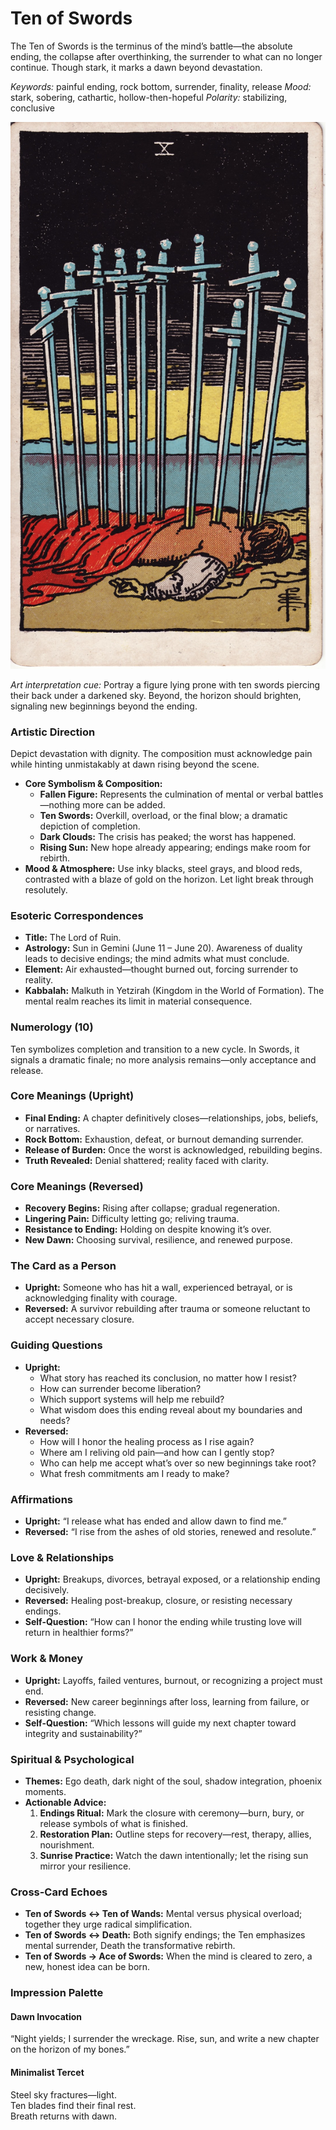 # Ten of Swords

The Ten of Swords is the terminus of the mind’s battle—the absolute ending, the collapse after overthinking, the surrender to what can no longer continue. Though stark, it marks a dawn beyond devastation.

*Keywords:* painful ending, rock bottom, surrender, finality, release
*Mood:* stark, sobering, cathartic, hollow-then-hopeful
*Polarity:* stabilizing, conclusive

![Ten of Swords](swords_10.jpg)

*Art interpretation cue:* Portray a figure lying prone with ten swords piercing their back under a darkened sky. Beyond, the horizon should brighten, signaling new beginnings beyond the ending.

### Artistic Direction

Depict devastation with dignity. The composition must acknowledge pain while hinting unmistakably at dawn rising beyond the scene.

*   **Core Symbolism & Composition:**
    *   **Fallen Figure:** Represents the culmination of mental or verbal battles—nothing more can be added.
    *   **Ten Swords:** Overkill, overload, or the final blow; a dramatic depiction of completion.
    *   **Dark Clouds:** The crisis has peaked; the worst has happened.
    *   **Rising Sun:** New hope already appearing; endings make room for rebirth.
*   **Mood & Atmosphere:**
    Use inky blacks, steel grays, and blood reds, contrasted with a blaze of gold on the horizon. Let light break through resolutely.

### Esoteric Correspondences

*   **Title:** The Lord of Ruin.
*   **Astrology:** Sun in Gemini (June 11 – June 20). Awareness of duality leads to decisive endings; the mind admits what must conclude.
*   **Element:** Air exhausted—thought burned out, forcing surrender to reality.
*   **Kabbalah:** Malkuth in Yetzirah (Kingdom in the World of Formation). The mental realm reaches its limit in material consequence.

### Numerology (10)

Ten symbolizes completion and transition to a new cycle. In Swords, it signals a dramatic finale; no more analysis remains—only acceptance and release.

### Core Meanings (Upright)

*   **Final Ending:** A chapter definitively closes—relationships, jobs, beliefs, or narratives.
*   **Rock Bottom:** Exhaustion, defeat, or burnout demanding surrender.
*   **Release of Burden:** Once the worst is acknowledged, rebuilding begins.
*   **Truth Revealed:** Denial shattered; reality faced with clarity.

### Core Meanings (Reversed)

*   **Recovery Begins:** Rising after collapse; gradual regeneration.
*   **Lingering Pain:** Difficulty letting go; reliving trauma.
*   **Resistance to Ending:** Holding on despite knowing it’s over.
*   **New Dawn:** Choosing survival, resilience, and renewed purpose.

### The Card as a Person

*   **Upright:** Someone who has hit a wall, experienced betrayal, or is acknowledging finality with courage.
*   **Reversed:** A survivor rebuilding after trauma or someone reluctant to accept necessary closure.

### Guiding Questions

*   **Upright:**
    *   What story has reached its conclusion, no matter how I resist?
    *   How can surrender become liberation?
    *   Which support systems will help me rebuild?
    *   What wisdom does this ending reveal about my boundaries and needs?
*   **Reversed:**
    *   How will I honor the healing process as I rise again?
    *   Where am I reliving old pain—and how can I gently stop?
    *   Who can help me accept what’s over so new beginnings take root?
    *   What fresh commitments am I ready to make?

### Affirmations

*   **Upright:** “I release what has ended and allow dawn to find me.”
*   **Reversed:** “I rise from the ashes of old stories, renewed and resolute.”

### Love & Relationships

*   **Upright:** Breakups, divorces, betrayal exposed, or a relationship ending decisively.
*   **Reversed:** Healing post-breakup, closure, or resisting necessary endings.
*   **Self-Question:** “How can I honor the ending while trusting love will return in healthier forms?”

### Work & Money

*   **Upright:** Layoffs, failed ventures, burnout, or recognizing a project must end.
*   **Reversed:** New career beginnings after loss, learning from failure, or resisting change.
*   **Self-Question:** “Which lessons will guide my next chapter toward integrity and sustainability?”

### Spiritual & Psychological

*   **Themes:** Ego death, dark night of the soul, shadow integration, phoenix moments.
*   **Actionable Advice:**
    1.  **Endings Ritual:** Mark the closure with ceremony—burn, bury, or release symbols of what is finished.
    2.  **Restoration Plan:** Outline steps for recovery—rest, therapy, allies, nourishment.
    3.  **Sunrise Practice:** Watch the dawn intentionally; let the rising sun mirror your resilience.

### Cross-Card Echoes

*   **Ten of Swords ↔ Ten of Wands:** Mental versus physical overload; together they urge radical simplification.
*   **Ten of Swords ↔ Death:** Both signify endings; the Ten emphasizes mental surrender, Death the transformative rebirth.
*   **Ten of Swords → Ace of Swords:** When the mind is cleared to zero, a new, honest idea can be born.

### Impression Palette

#### Dawn Invocation

“Night yields; I surrender the wreckage. Rise, sun, and write a new chapter on the horizon of my bones.”

#### Minimalist Tercet

Steel sky fractures—light.  
Ten blades find their final rest.  
Breath returns with dawn.
